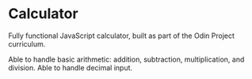 # Calculator

Fully functional JavaScript calculator, built as part of the Odin Project curriculum. 

Able to handle basic arithmetic: addition, subtraction, multiplication, and division. Able to handle decimal input. 
